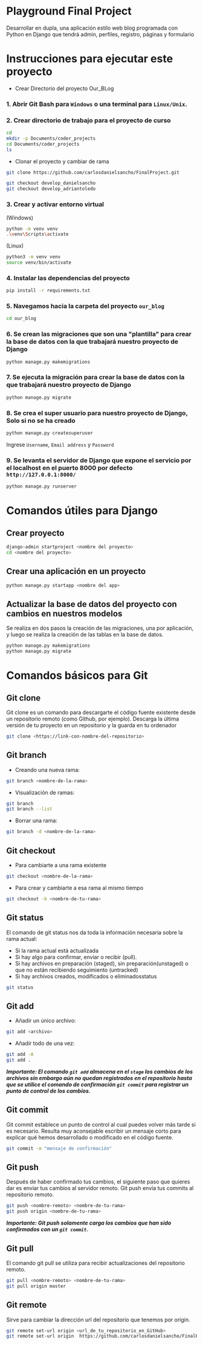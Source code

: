 # Playground Final Project
Desarrollar en dupla, una aplicación estilo web blog programada con Python en Django que tendrá admin, perfiles, registro, páginas y formulario

# Instrucciones para ejecutar este proyecto

- Crear Directorio del proyecto Our_BLog

### 1. Abrir Git Bash para `Windows` o una terminal para `Linux/Unix`.

### 2. Crear directorio de trabajo para el proyecto de curso 
```bash
cd
mkdir -p Documents/coder_projects
cd Documents/coder_projects
ls 
```

- Clonar el proyecto y cambiar de rama
```bash
git clone https://github.com/carlosdanielsancho/FinalProject.git

git checkout develop_danielsancho
git checkout develop_adriantoledo
```

### 3. Crear y activar entorno virtual
(Windows)
```bash
python -m venv venv
.\venv\Scripts\activate
```

(Linux)
```bash
python3 -m venv venv
source venv/bin/activate
```

### 4. Instalar las dependencias del proyecto
```bash
pip install -r requirements.txt
```

### 5. Navegamos hacia la carpeta del proyecto `our_blog`
```bash
cd our_blog
```

### 6. Se crean las migraciones que son una "plantilla" para crear la base de datos con la que trabajará nuestro proyecto de Django
```bash
python manage.py makemigrations
```

### 7. Se ejecuta la migración para crear la base de datos con la que trabajará nuestro proyecto de Django
```bash
python manage.py migrate
```

### 8. Se crea el super usuario para nuestro proyecto de Django, **Solo si no se ha creado**
```bash
python manage.py createsuperuser
```
Ingrese `Username`, `Email address` y `Password` 

### 9. Se levanta el servidor de Django que expone el servicio por el localhost en el puerto 8000 por defecto `http://127.0.0.1:8000/`
```bash
python manage.py runserver
```

# Comandos útiles para Django

## Crear proyecto
```bash
django-admin startproject <nombre del proyecto>
cd <nombre del proyecto>
```
## Crear una aplicación en un proyecto
```bash
python manage.py startapp <nombre del app>
```
## Actualizar la base de datos del proyecto con cambios en nuestros modelos
Se realiza en dos pasos la creación de las migraciones, una por aplicación, y luego se realiza la creación de las tablas en la base de datos.
```bash
python manage.py makemigrations
python manage.py migrate
```
# Comandos básicos para Git

## Git clone
Git clone es un comando para descargarte el código fuente existente desde un repositorio remoto (como Github, por ejemplo). Descarga la última versión de tu proyecto en un repositorio y la guarda en tu ordenador
```bash
git clone <https://link-con-nombre-del-repositorio>
```

## Git branch
- Creando una nueva rama:
```bash
git branch <nombre-de-la-rama>

```
- Visualización de ramas:
```bash
git branch
git branch --list
```
- Borrar una rama:
```bash
git branch -d <nombre-de-la-rama>
```

## Git checkout
- Para cambiarte a una rama existente
```bash
git checkout <nombre-de-la-rama>
```
- Para crear y cambiarte a esa rama al mismo tiempo
```bash
git checkout -b <nombre-de-tu-rama>

```

## Git status
El comando de git status nos da toda la información necesaria sobre la rama actual:
- Si la rama actual está actualizada
- Si hay algo para confirmar, enviar o recibir (pull).
- Si hay archivos en preparación (staged), sin preparación(unstaged) o que no están recibiendo seguimiento (untracked)
- Si hay archivos creados, modificados o eliminadosstatus
```bash
git status
```

## Git add
- Añadir un único archivo:
```bash
git add <archivo>
```

- Añadir todo de una vez:
```bash
git add -A
git add .
```
***Importante: El comando ``git add`` almacena en el ``stage`` los cambios de los archivos sin embargo aún no quedan registrados en el repositorio hasta que se utilice el comando de confirmación ``git commit`` para registrar un punto de control de los cambios.***

## Git commit
Git commit establece un punto de control al cual puedes volver más tarde si es necesario.
Resulta muy aconsejable escribir un mensaje corto para explicar qué hemos desarrollado o modificado en el código fuente.

```bash
git commit -m "mensaje de confirmación"
```

## Git push
Después de haber confirmado tus cambios, el siguiente paso que quieres dar es enviar tus cambios al servidor remoto. Git push envía tus commits al repositorio remoto.
```bash
git push <nombre-remoto> <nombre-de-tu-rama>
git push origin <nombre-de-tu-rama>
```
***Importante: Git push solamente carga los cambios que han sido confirmados con un ``git commit``.***

## Git pull
El comando git pull se utiliza para recibir actualizaciones del repositorio remoto.
```bash
git pull <nombre-remoto> <nombre-de-tu-rama>
git pull origin master
```
## Git remote
Sirve para cambiar la dirección url del repositorio que tenemos por origin.
```bash
git remote set-url origin <url_de_tu_repositorio_en_GitHub>
git remote set-url origin  https://github.com/carlosdanielsancho/FinalProject.git